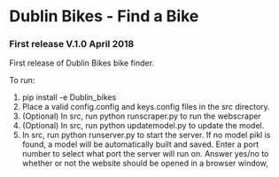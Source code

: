 # Dublin Bikes - Find a Bike

###  First release V.1.0 April 2018

First release of Dublin Bikes bike finder.

To run:

1. pip install -e Dublin_bikes
2. Place a valid config.config and keys.config files in the src directory.
3. (Optional) In src, run python runscraper.py to run the webscraper
4. (Optional) In src, run python updatemodel.py to update the model.
5. In src, run python runserver.py to start the server. If no model pikl is found, a model will be automatically built and saved. Enter a port number to select what port the server will run on. Answer yes/no to whether or not the website should be opened in a browser window,

